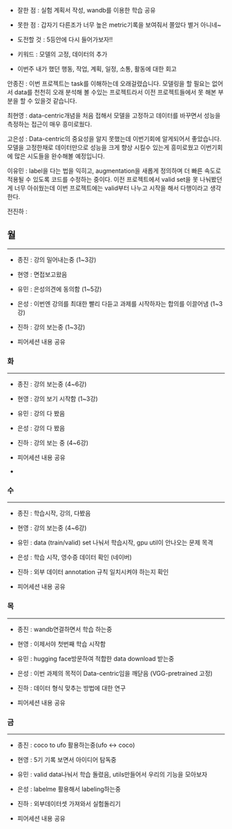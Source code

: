 - 잘한 점 : 실험 계획서 작성, wandb를 이용한 학습 공유

- 못한 점 : 갑자기 다른조가 너무 높은 metric기록을 보여줘서 쫄았다 별거 아니네~
    
- 도전할 것 : 5등안에 다시 들어가보자!!

- 키워드 : 모델의 고정, 데이터의 추가

- 이번주 내가 했던 행동, 작업, 계획, 일정, 소통, 활동에 대한 회고

안종진 : 이번 프로젝트는 task를 이해하는데 오래걸렸습니다. 모델링을 할 필요는 없어서 data를 천천히 오래 분석해 볼 수있는 프로젝트라서 이전 프로젝트들에서 못 해본 부분을 할 수 있을것 같습니다.

최현영 : data-centric개념을 처음 접해서 모델을 고정하고 데이터를 바꾸면서 성능을 측정하는 접근이 매우 흥미로웠다.

고은성 : Data-centric의 중요성을 알지 못했는데 이번기회에 알게되어서 좋았습니다. 모델을 고정한채로 데이터만으로 성능을 크게 향상 시킬수 있는게 흥미로웠고 이번기회에 많은 시도들을 완수해볼 예정입니다.

이유민 : label을 다는 법을 익히고, augmentation을 새롭게 정의하며 더 빠른 속도로 적용될 수 있도록 코드를 수정하는 중이다. 이전 프로젝트에서 valid set을 못 나눠봤던 게 너무 아쉬웠는데 이번 프로젝트에는 valid부터 나누고 시작을 해서 다행이라고 생각한다.

전진하 :

## 월

---

- 종진 : 강의 밀어내는중 (1~3강)
- 현영 : 면접보고왔음
- 유민 : 은성의견에 동의함 (1~5강)
- 은성 : 이번엔 강의를 최대한 빨리 다듣고 과제를 시작하자는 합의를 이끌어냄 (1~3강)
- 진하 : 강의 보는중 (1~3강)

- 피어세션 내용 공유

### 화

---

- 종진 : 강의 보는중 (4~6강)
- 현영 : 강의 보기 시작함 (1~3강)
- 유민 : 강의 다 봤음 
- 은성 : 강의 다 봤음
- 진하 : 강의 보는 중 (4~6강)

- 피어세션 내용 공유
- 
### 수

---

- 종진 : 학습시작, 강의, 다봤음
- 현영 : 강의 보는중 (4~6강)
- 유민 : data (train/valid) set 나눠서 학습시작, gpu util이 안나오는 문제 목격
- 은성 : 학습 시작, 영수증 데이터 확인 (네이버)
- 진하 : 외부 데이터 annotation 규칙 일치시켜야 하는지 확인

- 피어세션 내용 공유

### 목

---

- 종진 : wandb연결하면서 학습 하는중
- 현영 : 이제서야 첫번째 학습 시작함
- 유민 : hugging face방문하여 적합한 data download 받는중
- 은성 : 이번 과제의 목적이 Data-centric임을 깨닫음 (VGG-pretrained 고정)
- 진하 : 데이터 형식 맞추는 방법에 대한 연구

- 피어세션 내용 공유

### 금

---

- 종진 : coco to ufo 활용하는중(ufo <-> coco)
- 현영 : 5기 기록 보면서 아이디어 탐독중
- 유민 : valid data나눠서 학습 돌렸음, utils만들어서 우리의 기능을 모아보자
- 은성 : labelme 활용해서 labeling하는중
- 진하 : 외부데이터셋 가져와서 실험돌리기

- 피어세션 내용 공유
